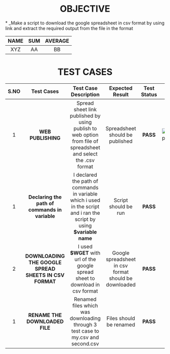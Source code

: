 <h1 align="center">OBJECTIVE</h1>
* _Make a script to download the google spreadsheet in csv format by using link and extract the required output from the file in the format


|NAME|SUM|AVERAGE|
|:---:|:---:|:---:|
|XYZ |AA |BB|

<h1 align="center">TEST CASES</h1> 

|S.NO|Test Cases|Test Case Description|Expected Result|Test Status|Output|
|:----:|:-----:|:-----:|:-----:|:-----:|:----:|
1 |**WEB PUBLISHING** |Spread sheet link published by using publish to web option from file of spreadsheet and select the .csv format |Spreadsheet should be published|**PASS** |![web publishing](https://user-images.githubusercontent.com/82143446/115991250-4e9df280-a5e5-11eb-827e-d3c267165e33.png)|
|1 |**Declaring the path of commands in variable** |I declared the path of commands in variable which i used in the script and i ran the script by using **$variable name** |Script should be run |**PASS** |
|2 |**DOWNLOADING THE GOOGLE SPREAD SHEETS IN CSV FORMAT** |I used **$WGET** with url of the google spread sheet to download in csv format |Google spreadsheet in csv format should be downloaded |**PASS** |![proof](https://user-images.githubusercontent.com/82143446/115991630-07b0fc80-a5e7-11eb-993b-fa45d0ca8ab7.png)|
|1 |**RENAME THE DOWNLOADED FILE** |Renamed  files which was downloading through 3 test case to my.csv and second.csv  |Files should be renamed|**PASS** |

                  
         
            

    
